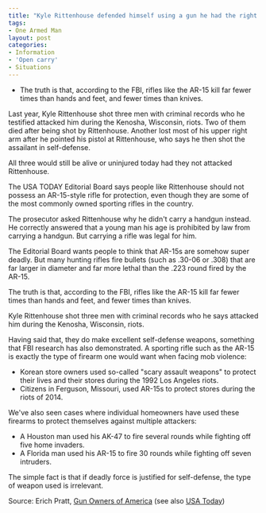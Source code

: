 ```yaml
---
title: "Kyle Rittenhouse defended himself using a gun he had the right to carry"
tags:
- One Armed Man
layout: post
categories:
- Information
- 'Open carry'
- Situations
---
```


- The truth is that, according to the FBI, rifles like the AR-15 kill far fewer times than hands and feet, and fewer times than knives.

Last year, Kyle Rittenhouse shot three men with criminal records who he testified attacked him during the Kenosha, Wisconsin, riots. Two of them died after being shot by Rittenhouse. Another lost most of his upper right arm after he pointed his pistol at Rittenhouse, who says he then shot the assailant in self-defense.

All three would still be alive or uninjured today had they not attacked Rittenhouse.

The USA TODAY Editorial Board says people like Rittenhouse should not possess an AR-15-style rifle for protection, even though they are some of the most commonly owned sporting rifles in the country.

The prosecutor asked Rittenhouse why he didn't carry a handgun instead. He correctly answered that a young man his age is prohibited by law from carrying a handgun. But carrying a rifle was legal for him.

The Editorial Board wants people to think that AR-15s are somehow super deadly. But many hunting rifles fire bullets (such as .30-06 or .308) that are far larger in diameter and far more lethal than the .223 round fired by the AR-15.

The truth is that, according to the FBI, rifles like the AR-15 kill far fewer times than hands and feet, and fewer times than knives.

Kyle Rittenhouse shot three men with criminal records who he says attacked him during the Kenosha, Wisconsin, riots.

Having said that, they do make excellent self-defense weapons, something that FBI research has also demonstrated. A sporting rifle such as the AR-15 is exactly the type of firearm one would want when facing mob violence:

- Korean store owners used so-called "scary assault weapons" to protect their lives and their stores during the 1992 Los Angeles riots.
- Citizens in Ferguson, Missouri, used AR-15s to protect stores during the riots of 2014.

We've also seen cases where individual homeowners have used these firearms to protect themselves against multiple attackers:

- A Houston man used his AK-47 to fire several rounds while fighting off five home invaders.
- A Florida man used his AR-15 to fire 30 rounds while fighting off seven intruders.

The simple fact is that if deadly force is justified for self-defense, the type of weapon used is irrelevant.

Source: Erich Pratt, [Gun Owners of America](https://www.gunowners.org/goa-in-usa-today-supporting-2a-rights/) (see also [USA Today](https://www.usatoday.com/story/opinion/2021/11/19/kyle-rittenhouse-verdict-he-had-right-defend-himself-rifle/8639274002/))